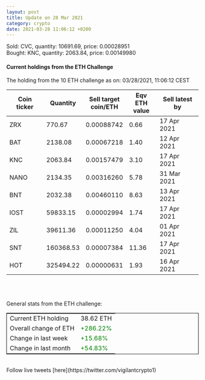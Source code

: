 ```yaml
---
layout: post
title: Update on 28 Mar 2021
category: crypto
date: 2021-03-28 11:06:12 +0200
---
```

<!-- Global site tag (gtag.js) - Google Analytics -->
<script async src="https://www.googletagmanager.com/gtag/js?id=UA-103831149-5"></script>
<script>
  window.dataLayer = window.dataLayer || [];
  function gtag(){dataLayer.push(arguments);}
  gtag('js', new Date());

  gtag('config', 'UA-103831149-5');
</script>
Sold: CVC, quantity:     10691.69, price:   0.00028951<br>Bought: KNC, quantity:      2063.84, price:   0.00149980<br>

#### Current holdings from the ETH Challenge

The holding from the 10 ETH challenge as on: 03/28/2021, 11:06:12 CEST

|Coin ticker|Quantity|Sell target<br>coin/ETH|Eqv ETH<br>value|Sell latest by|
|-----------|--------|-----------|-----------|--------------|
ZRX|770.67|  0.00088742|0.66|17 Apr 2021|
BAT|2138.08|  0.00067218|1.40|12 Apr 2021|
KNC|2063.84|  0.00157479|3.10|17 Apr 2021|
NANO|2134.35|  0.00316260|5.78|31 Mar 2021|
BNT|2032.38|  0.00460110|8.63|13 Apr 2021|
IOST|59833.15|  0.00002994|1.74|17 Apr 2021|
ZIL|39611.36|  0.00011250|4.04|01 Apr 2021|
SNT|160368.53|  0.00007384|11.36|17 Apr 2021|
HOT|325494.22|  0.00000631|1.93|16 Apr 2021|

<br>
<br>
<br>
General stats from the ETH challenge:

<table style="border:1px solid black;margin-left:auto;margin-right:auto;">
	<tbody>
	<tr>
		<td>Current ETH holding</td>
		<td>     38.62 ETH</td>
	</tr>
	<tr>
		<td>Overall change of ETH</td>
		<td><font color="green">+286.22%</font></td>
	</tr>
	<tr>
		<td>Change in last week</td>
		<td><font color="green">+15.68%</font></td>
	</tr>
	<tr>
		<td>Change in last month</td>
		<td><font color="green">+54.83%</font></td>
	</tr>
	</tbody>
</table>

<br>
Follow live tweets [here](https://twitter.com/vigilantcrypto1)
<br>
<br>